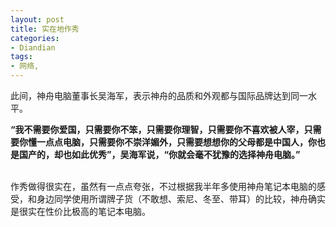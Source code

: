 ```yaml
---
layout: post
title: 实在地作秀
categories:
- Diandian
tags:
- 网络, 
---
```

<p>此间，神舟电脑董事长吴海军，表示神舟的品质和外观都与国际品牌达到同一水平。</p>
<p><strong>“我不需要你爱国，只需要你不笨，只需要你理智，只需要你不喜欢被人宰，只需要你懂一点点电脑，只需要你不崇洋媚外，只需要想想你的父母都是中国人，你也是国产的，却也如此优秀”，吴海军说，“你就会毫不犹豫的选择神舟电脑。”</strong></p>
<br />作秀做得很实在，虽然有一点点夸张，不过根据我半年多使用神舟笔记本电脑的感受，和身边同学使用所谓牌子货（不敢想、索尼、冬至、带耳）的比较，神舟确实是很实在性价比极高的笔记本电脑。